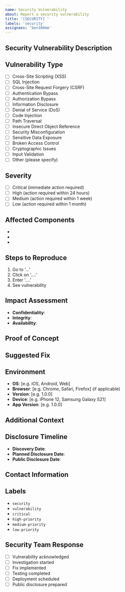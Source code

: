 ```yaml
---
name: Security Vulnerability
about: Report a security vulnerability
title: '[SECURITY] '
labels: 'security'
assignees: 'ben100mm'
---
```


## Security Vulnerability Description
<!-- A clear and concise description of the security vulnerability -->

## Vulnerability Type
<!-- Mark the relevant option with an "x" -->
- [ ] Cross-Site Scripting (XSS)
- [ ] SQL Injection
- [ ] Cross-Site Request Forgery (CSRF)
- [ ] Authentication Bypass
- [ ] Authorization Bypass
- [ ] Information Disclosure
- [ ] Denial of Service (DoS)
- [ ] Code Injection
- [ ] Path Traversal
- [ ] Insecure Direct Object Reference
- [ ] Security Misconfiguration
- [ ] Sensitive Data Exposure
- [ ] Broken Access Control
- [ ] Cryptographic Issues
- [ ] Input Validation
- [ ] Other (please specify)

## Severity
<!-- Mark the relevant option with an "x" -->
- [ ] Critical (immediate action required)
- [ ] High (action required within 24 hours)
- [ ] Medium (action required within 1 week)
- [ ] Low (action required within 1 month)

## Affected Components
<!-- List the components affected by this vulnerability -->
- 
- 
- 

## Steps to Reproduce
<!-- Steps to reproduce the vulnerability -->
1. Go to '...'
2. Click on '....'
3. Enter '....'
4. See vulnerability

## Impact Assessment
<!-- Describe the potential impact of this vulnerability -->
- **Confidentiality**: 
- **Integrity**: 
- **Availability**: 

## Proof of Concept
<!-- If applicable, provide a proof of concept or exploit code -->

## Suggested Fix
<!-- If you have suggestions on how to fix the vulnerability, please describe them here -->

## Environment
<!-- Please complete the following information -->
- **OS**: [e.g. iOS, Android, Web]
- **Browser**: [e.g. Chrome, Safari, Firefox] (if applicable)
- **Version**: [e.g. 1.0.0]
- **Device**: [e.g. iPhone 12, Samsung Galaxy S21]
- **App Version**: [e.g. 1.0.0]

## Additional Context
<!-- Add any other context about the vulnerability here -->

## Disclosure Timeline
<!-- If this is a responsible disclosure, please provide timeline -->
- **Discovery Date**: 
- **Planned Disclosure Date**: 
- **Public Disclosure Date**: 

## Contact Information
<!-- If you'd like to be contacted about this vulnerability, please provide your contact information -->

## Labels
<!-- Add relevant labels -->
- `security`
- `vulnerability`
- `critical`
- `high-priority`
- `medium-priority`
- `low-priority`

## Security Team Response
<!-- This section will be filled by the security team -->
- [ ] Vulnerability acknowledged
- [ ] Investigation started
- [ ] Fix implemented
- [ ] Testing completed
- [ ] Deployment scheduled
- [ ] Public disclosure prepared

